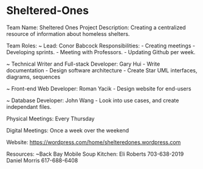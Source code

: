 # Sheltered-Ones
Team Name: Sheltered Ones
Project Description: Creating a centralized resource of information about homeless shelters.

Team Roles:
  ~ Lead: Conor Babcock
    Responsibilities:
    - Creating meetings
    - Developing sprints.
    - Meeting with Professors.
    - Updating Github per week.
    
  ~ Technical Writer and Full-stack Developer: Gary Hui
    - Write documentation
    - Design software architecture
    - Create Star UML interfaces, diagrams, sequences
    
  ~ Front-end Web Developer: Roman Yacik
    - Design website for end-users
    
  ~ Database Developer: John Wang
    - Look into use cases, and create independant files.
    
Physical Meetings: Every Thursday

Digital Meetings: Once a week over the weekend

Website: https://wordpress.com/home/shelteredones.wordpress.com

Resources:
  ~Back Bay Mobile Soup Kitchen:
    Eli Roberts 703-638-2019
    Daniel Morris 617-688-6408
